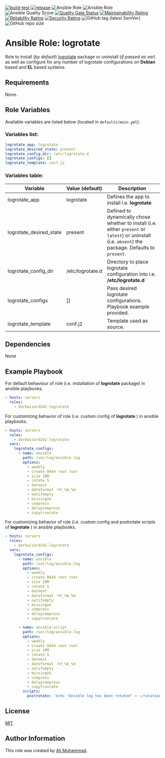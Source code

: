 [![build-test](https://github.com/darkwizard242/ansible-role-logrotate/workflows/build-and-test/badge.svg?branch=master)](https://github.com/darkwizard242/ansible-role-logrotate/actions?query=workflow%3Abuild-and-test) [![release](https://github.com/darkwizard242/ansible-role-logrotate/workflows/release/badge.svg)](https://github.com/darkwizard242/ansible-role-logrotate/actions?query=workflow%3Arelease) ![Ansible Role](https://img.shields.io/ansible/role/47557?color=dark%20green) ![Ansible Role](https://img.shields.io/ansible/role/d/47557?color=dark&style=flat-square) ![Ansible Quality Score](https://img.shields.io/ansible/quality/47557?label=ansible%20quality%20score) [![Quality Gate Status](https://sonarcloud.io/api/project_badges/measure?project=ansible-role-logrotate&metric=alert_status)](https://sonarcloud.io/dashboard?id=ansible-role-logrotate) [![Maintainability Rating](https://sonarcloud.io/api/project_badges/measure?project=ansible-role-logrotate&metric=sqale_rating)](https://sonarcloud.io/dashboard?id=ansible-role-logrotate) [![Reliability Rating](https://sonarcloud.io/api/project_badges/measure?project=ansible-role-logrotate&metric=reliability_rating)](https://sonarcloud.io/dashboard?id=ansible-role-logrotate) [![Security Rating](https://sonarcloud.io/api/project_badges/measure?project=ansible-role-logrotate&metric=security_rating)](https://sonarcloud.io/dashboard?id=ansible-role-logrotate) ![GitHub tag (latest SemVer)](https://img.shields.io/github/tag/darkwizard242/ansible-role-logrotate?label=release) ![GitHub repo size](https://img.shields.io/github/repo-size/darkwizard242/ansible-role-logrotate?color=orange&style=flat-square)

# Ansible Role: logrotate

Role to install (_by default_) [logrotate](https://github.com/logrotate/logrotate) package or uninstall (_if passed as var_) as well as configure for any number of logrotate configurations on **Debian** based and **EL** based systems.

## Requirements

None.

## Role Variables

Available variables are listed below (located in `defaults/main.yml`):

### Variables list:

```yaml
logrotate_app: logrotate
logrotate_desired_state: present
logrotate_config_dir: /etc/logrotate.d
logrotate_configs: []
logrotate_template: conf.j2
```

### Variables table:

Variable                | Value (default)  | Description
----------------------- | ---------------- | ----------------------------------------------------------------------------------------------------------------------------------------------------
logrotate_app           | logrotate        | Defines the app to install i.e. **logrotate**
logrotate_desired_state | present          | Defined to dynamically chose whether to install (i.e. either `present` or `latest`) or uninstall (i.e. `absent`) the package. Defaults to `present`.
logrotate_config_dir    | /etc/logrotate.d | Directory to place logrotate configuration into i.e. **/etc/logrotate.d**
logrotate_configs       | []               | Pass desired logrotate configurations. Playbook example provided.
logrotate_template      | conf.j2          | Template used as source.

## Dependencies

None

## Example Playbook

For default behaviour of role (i.e. installation of **logrotate** package) in ansible playbooks.

```yaml
- hosts: servers
  roles:
    - darkwizard242.logrotate
```

For customizing behavior of role (i.e. custom config of **logrotate** ) in ansible playbooks.

```yaml
- hosts: servers
  roles:
    - darkwizard242.logrotate
  vars:
    logrotate_configs:
      - name: ansible
        path: /var/log/ansible.log
        options:
          - weekly
          - create 0644 root root
          - size 10M
          - rotate 5
          - dateext
          - dateformat -%Y_%m_%d
          - notifempty
          - missingok
          - compress
          - delaycompress
          - copytruncate
```

For customizing behavior of role (i.e. custom config and postrotate scripts of **logrotate** ) in ansible playbooks.

```yaml
- hosts: servers
  roles:
    - darkwizard242.logrotate
  vars:
    logrotate_configs:
      - name: ansible
        path: /var/log/ansible.log
        options:
          - weekly
          - create 0644 root root
          - size 10M
          - rotate 5
          - dateext
          - dateformat -%Y_%m_%d
          - notifempty
          - missingok
          - compress
          - delaycompress
          - copytruncate

      - name: ansible-script
        path: /var/log/ansible.log
        options:
          - weekly
          - create 0644 root root
          - size 10M
          - rotate 5
          - dateext
          - dateformat -%Y_%m_%d
          - notifempty
          - missingok
          - compress
          - delaycompress
          - copytruncate
        scripts:
          postrotate: 'echo "Ansible log has been rotated" > ~/rotation.txt'
```

## License

[MIT](https://github.com/darkwizard242/ansible-role-logrotate/blob/master/LICENSE)

## Author Information

This role was created by [Ali Muhammad](https://www.linkedin.com/in/ali-muhammad-759791130/).

